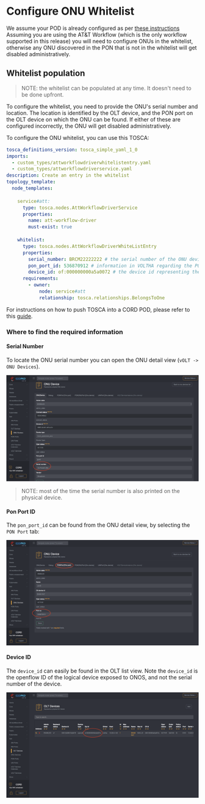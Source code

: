 # Configure ONU Whitelist

We assume your POD is already configured as per [these instructions](../configuration.md)
Assuming you are using the AT&T Workflow (which is the only workflow supported in this release) you will need to configure ONUs in the whitelist, otherwise any ONU discovered in the PON that is not in the whitelist will get disabled administratively.

## Whitelist population

> NOTE: the whitelist can be populated at any time.
> It doesn't need to be done upfront.

To configure the whitelist, you need to provide the ONU's serial number and location.
The location is identified by the OLT device, and the PON port on the OLT device on which the ONU can be found.
If either of these are configured incorrectly, the ONU will get disabled administratively.

To configure the ONU whitelist, you can use this TOSCA:

```yaml
tosca_definitions_version: tosca_simple_yaml_1_0
imports:
  - custom_types/attworkflowdriverwhitelistentry.yaml
  - custom_types/attworkflowdriverservice.yaml
description: Create an entry in the whitelist
topology_template:
  node_templates:

    service#att:
      type: tosca.nodes.AttWorkflowDriverService
      properties:
        name: att-workflow-driver
        must-exist: true

    whitelist:
      type: tosca.nodes.AttWorkflowDriverWhiteListEntry
      properties:
        serial_number: BRCM22222222 # the serial number of the ONU device
        pon_port_id: 536870912 # information in VOLTHA regarding the PON port of the OLT
        device_id: of:000000000a5a0072 # the device id representing the OLT
      requirements:
        - owner:
            node: service#att
            relationship: tosca.relationships.BelongsToOne
```

For instructions on how to push TOSCA into a CORD POD, please
refer to this [guide](../../../xos-tosca/README.md).

### Where to find the required information

#### Serial Number

To locate the ONU serial number you can open the ONU detail view (`vOLT -> ONU Devices`).

![ONU Detail view](./screenshots/onu_sn.png)

> NOTE: most of the time the serial number is also printed on the physical device.

#### Pon Port ID

The `pon_port_id` can be found from the ONU detail view, by selecting the `PON Port`
tab:

![ONU Detail view](./screenshots/pon_port.png)

#### Device ID

The `device_id` can easily be found in the OLT list view. Note the `device_id` is
the openflow ID of the logical device exposed to ONOS, and not the serial number
of the device.

![OLT List view](./screenshots/olt_device_id.png)
